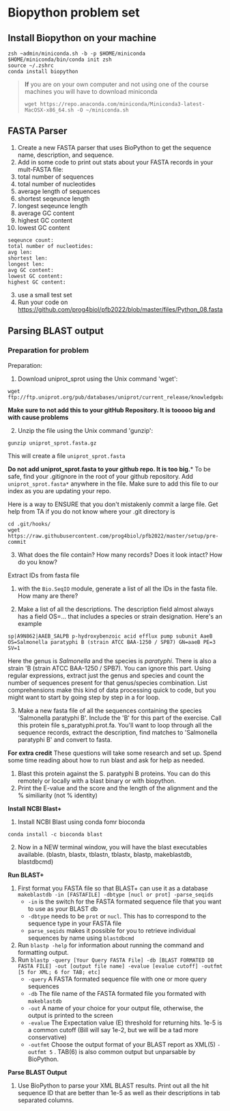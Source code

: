 # Biopython problem set

## Install Biopython on your machine


```
zsh ~admin/miniconda.sh -b -p $HOME/miniconda
$HOME/miniconda/bin/conda init zsh
source ~/.zshrc
conda install biopython
```
> **If** you are on your own computer and not using one of the course machines you will have to download miniconda
> ```
> wget https://repo.anaconda.com/miniconda/Miniconda3-latest-MacOSX-x86_64.sh -O ~/miniconda.sh
> ```

## FASTA Parser

1. Create a new FASTA parser that uses BioPython to get the sequence name, description, and sequence.
2. Add in some code to print out stats about your FASTA records in your mult-FASTA file:
  1. total number of sequences
  2. total number of nucleotides
  3. average length of sequences
  4. shortest seqeunce length
  5. longest seqeunce length
  6. average GC content
  7. highest GC content
  8. lowest GC content
  ```
  seqeunce count:
  total number of nucleotides:
  avg len:
  shortest len:
  longest len:
  avg GC content:
  lowest GC content:
  highest GC content:

  ```
  
3. use a small test set
4. Run your code on https://github.com/prog4biol/pfb2022/blob/master/files/Python_08.fasta

## Parsing BLAST output
### Preparation for problem

Preparation:

1.  Download uniprot_sprot using the Unix command 'wget':

```
wget ftp://ftp.uniprot.org/pub/databases/uniprot/current_release/knowledgebase/complete/uniprot_sprot.fasta.gz
```
**Make sure to not add this to your gitHub Repository. It is tooooo big and with cause problems**

2. Unzip the file using the Unix command 'gunzip':

```
gunzip uniprot_sprot.fasta.gz
```
This will create a file `uniprot_sprot.fasta`

**Do not add uniprot_sprot.fasta to your github repo. It is too big.*** To be safe, find your .gitignore in the root of your github repository. Add `uniprot_sprot.fasta*` anywhere in the file. Make sure to add this file to our index as you are updating your repo.

Here is a way to ENSURE that you don't mistakenly commit a large file. Get help from TA if you do not know where your .git directory is
```
cd .git/hooks/
wget https://raw.githubusercontent.com/prog4biol/pfb2022/master/setup/pre-commit
```


3. What does the file contain? How many records? Does it look intact? How do you know?

Extract IDs from fasta file

1. with the `Bio.SeqIO` module, generate a list of all the IDs in the fasta file. How many are there?

2. Make a list of all the descriptions. The description field almost always has a field OS=... that includes a species or strain designation. Here's an example

```
sp|A9N862|AAEB_SALPB p-hydroxybenzoic acid efflux pump subunit AaeB OS=Salmonella paratyphi B (strain ATCC BAA-1250 / SPB7) GN=aaeB PE=3 SV=1
```

Here the genus is _Salmonella_ and the species is _paratyphi_. There is also a strain 'B (strain ATCC BAA-1250 / SPB7). You can ignore this part. Using regular expressions, extract just the genus and species  and count the number of sequences present for that genus/species combination. List comprehensions make this kind of data processing quick to code, but you might want to start by going step by step in a for loop.

3. Make a new fasta file of all the sequences containing the species 'Salmonella paratyphi B'. Include the 'B' for this part of the exercise. Call this protein file s_paratyphi.prot.fa. You'll want to loop through all the sequence records, extract the description, find matches to 'Salmonella paratyphi B' and convert to fasta.

__For extra credit__
These questions will take some research and set up. Spend some time reading about how to run blast and ask for help as needed.
1. Blast this protein against the S. paratyphi B proteins. You can do this remotely or locally with a blast binary or with biopython.
2. Print the E-value and the score and the length of the alignment and the % similiarity (not % identity)

__Install NCBI Blast+__
1. Install NCBI Blast using conda fomr bioconda
```
conda install -c bioconda blast
```
2. Now in a NEW terminal window, you will have the blast executables available. (blastn, blastx, tblastn, tblastx, blastp, makeblastdb, blastdbcmd)

__Run BLAST+__
1. First format you FASTA file so that BLAST+ can use it as a database
  `makeblastdb -in [FASTAFILE] -dbtype [nucl or prot] -parse_seqids`
      - `-in` is the switch for the FASTA formated sequence file that you want to use as your BLAST db
      - `-dbtype` needs to be `prot` or `nucl`. This has to correspond to the sequence type in your FASTA file
      - `parse_seqids` makes it possible for you to retrieve individual sequences by name using `blastdbcmd`
2. Run `blastp -help` for information about running the command and formatting output.
3. Run `blastp -query [Your Query FASTA File] -db [BLAST FORMATED DB FASTA FILE] -out [output file name] -evalue [evalue cutoff] -outfmt [5 for XML; 6 for TAB; etc]`
      - `-query`  A FASTA formated sequence file with one or more query sequences
      - `-db` The file name of the FASTA formated file you formated with `makeblastdb`
      - `-out` A name of your choice for your output file, otherwise, the output is printed to the screen
      - `-evalue` The Expectation value (E) threshold for returning hits. 1e-5 is a common cutoff (Bill will say 1e-2, but we will be a tad more conservative)
      - `-outfmt` Choose the output format of your BLAST report as XML(5) `-outfmt 5` .  TAB(6) is also common output but unparsable by BioPython.  
      
__Parse BLAST Output__

1. Use BioPython to parse your XML BLAST results. Print out all the hit sequence ID that are better than 1e-5 as well as their descriptions in tab separated columns.
  

